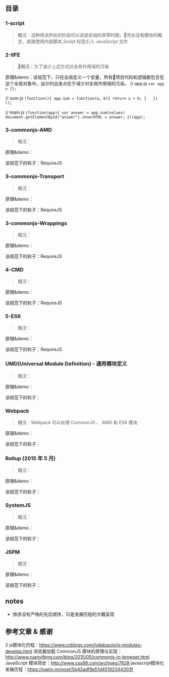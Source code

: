 
## 目录

### 1-script

> 概况：这种用法所处的阶段可以说是前端的草莽时期，完全没有模块的概念，直接使用内嵌脚本,Script 标签引入 JavaScript 文件

### 2-IIFE

> 概况：为了减少上述方式对全局作用域的污染

原理&demo：该规范下，只在全局定义一个变量，所有项目代码和逻辑都包含在这个全局对象中，设计的出发点在于减少对全局作用域的污染。
// app.js
`
var app = {};
`

// sum.js
`
(function(){
    app.sum = function(a, b){
        return a + b;
    }  
})();
`

// main.js
`
(function(app){
    var answer = app.sum(values)
    document.getElementById("answer").innerHTML = answer;
})(app);
`

### 3-commonjs-AMD

> 概况：

原理&demo：

该规范下的轮子：RequireJS

### 3-commonjs-Transport

> 概况：

原理&demo：

该规范下的轮子：RequireJS

### 3-commonjs-Wrappings

> 概况：

原理&demo：

该规范下的轮子：RequireJS

### 4-CMD

> 概况：

原理&demo：

该规范下的轮子：RequireJS

### 5-ES6

> 概况：

原理&demo：

该规范下的轮子：RequireJS

### UMD(Universal Module Definition) - 通用模块定义

> 概况：

原理&demo：

该规范下的轮子：

### Webpack

> 概况：Webpack 可以处理 CommonJS 、 AMD 和 ES6 模块

原理&demo：

该规范下的轮子：


### Rollup (2015 年 5 月)

> 概况：

原理&demo：

该规范下的轮子：

### SystemJS

> 概况：

原理&demo：

该规范下的轮子：

### JSPM

> 概况：

原理&demo：

该规范下的轮子：

## notes

- 排序没有严格的先后顺序，只是发展历程的大概呈现

## 参考文章 & 感谢
2
js模块化历程：https://www.cnblogs.com/lvdabao/p/js-modules-develop.html
浏览器加载 CommonJS 模块的原理与实现：http://www.ruanyifeng.com/blog/2015/05/commonjs-in-browser.html
JavaScript 模块简史：http://www.css88.com/archives/7628
javascript模块化发展历程：https://juejin.im/post/5b42adf9e51d45192344303f